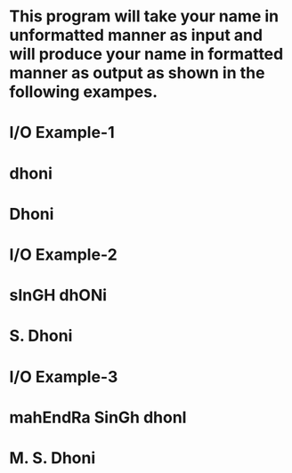 # 
# This program will take your name in unformatted manner as input and will produce your name in formatted manner as output as shown in the following exampes.
# I/O Example-1 
#  dhoni
#  Dhoni
# I/O Example-2
#  sInGH dhONi
#  S. Dhoni
# I/O Example-3
#  mahEndRa SinGh dhonI
#  M. S. Dhoni

